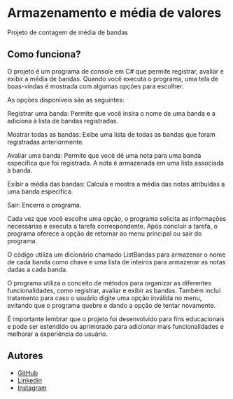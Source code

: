 # Armazenamento e média de valores

Projeto de contagem de média de bandas
## Como funciona?

O projeto é um programa de console em C# que permite registrar, avaliar e exibir a média de bandas. Quando você executa o programa, uma tela de boas-vindas é mostrada com algumas opções para escolher.

As opções disponíveis são as seguintes:

Registrar uma banda: Permite que você insira o nome de uma banda e a adiciona à lista de bandas registradas.

Mostrar todas as bandas: Exibe uma lista de todas as bandas que foram registradas anteriormente.

Avaliar uma banda: Permite que você dê uma nota para uma banda específica que foi registrada. A nota é armazenada em uma lista associada à banda.

Exibir a média das bandas: Calcula e mostra a média das notas atribuídas a uma banda específica.

Sair: Encerra o programa.

Cada vez que você escolhe uma opção, o programa solicita as informações necessárias e executa a tarefa correspondente. Após concluir a tarefa, o programa oferece a opção de retornar ao menu principal ou sair do programa.

O código utiliza um dicionário chamado ListBandas para armazenar o nome de cada banda como chave e uma lista de inteiros para armazenar as notas dadas a cada banda.

O programa utiliza o conceito de métodos para organizar as diferentes funcionalidades, como registrar, avaliar e exibir as bandas. Também inclui tratamento para caso o usuário digite uma opção inválida no menu, evitando que o programa quebre e dando a opção de tentar novamente.

É importante lembrar que o projeto foi desenvolvido para fins educacionais e pode ser estendido ou aprimorado para adicionar mais funcionalidades e melhorar a experiência do usuário.

## Autores

- [GitHub](https://github.com/Ramiriz-Leal?tab=repositories)
- [Linkedin](https://www.linkedin.com/in/ramiriz-leal/)
- [Instagram](https://instagram.com/ramiriz.js?igshid=MjEwN2IyYWYwYw==)
